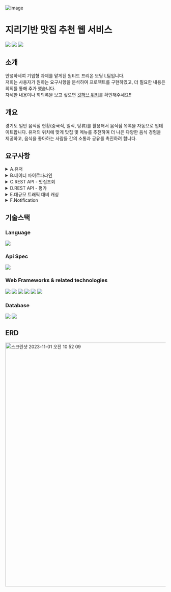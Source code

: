 ![image](https://github.com/pre-onboarding/yamyam/assets/80959635/1933009a-1077-4cbd-8c46-6f3f672fb490)
# 지리기반 맛집 추천 웹 서비스
<p>
<img src="https://img.shields.io/github/issues-pr-closed/pre-onboarding/yamyam?color=blueviolet"/>
<img src="https://img.shields.io/github/issues/pre-onboarding/yamyam?color=inactive"/>
<img src="https://img.shields.io/github/issues-closed/pre-onboarding/yamyam"/> 
</p>

## 소개
안녕하세여 기업형 과제를 맡게된 원티드 프리온 보딩 L팀입니다.    
저희는 사용자가 원하는 요구사항을 분석하여 프로젝트를 구현하였고, 
더 필요한 내용은 회의를 통해 추가 했습니다.    
자세한 내용이나 회의록을 보고 싶으면 [깃허브 위키](https://github.com/pre-onboarding/yamyam/wiki)를 확인해주세요!!

## 개요
경기도 일반 음식점 현황(중국식, 일식, 탕류)를 활용해서 음식점 목록을 자동으로 업데이트합니다. 유저의 위치에 맞게 맛집 및 메뉴를 추천하여 더 나은 다양한 음식 경험을 제공하고, 음식을 좋아하는 사람들 간의 소통과 공유를 촉진하려 합니다. 
## 요구사항
<details>
<summary>A.유저</summary>
<div align="left">
  
### 사용자 회원가입(API)

- 본 서비스에서는 유저 고유 정보가 크게 사용되지 않아 간단히 구현합니다.
- `계정명` , `패스워드` 입력하여 회원가입

### 사용자 로그인(API)

- `계정`, `비밀번호` 로 로그시 `JWT` 가 발급됩니다.
- 이후 모든 API 요청 Header 에 `JWT` 가 항시 포함되며, `JWT` 유효성을 검증합니다.

### 사용자 설정 업데이트(API)

- 사용자의 위치 인 `위도`, `경도` 를 업데이트 합니다.(구현 영역)
    - 사용자 브라우저(웹 또는 앱)에서 사용자 `위도` , `경도` 정보를 가지고 호출한다는 전제(미구현 영역).
- `점심 추천 기능 사용 여부` 를 업데이트 합니다.
    - 하위 점심추천 기능을 받을지 설정합니다.

### 사용자 정보 (API)

- `패스워드` 를 제외한 모든 사용자 정보를 반환합니다.
- 클라이언트에서 사용자 위, 경도 / 점심추천 기능 사용여부 를 사용하기 위해서 입니다.
</div>
</details>

<details>
<summary>B.데이터 파이르파라인</summary>
<div align="left">
  
- API호출로 동작되는 기능이 아닌 스케쥴러를 통해 매 시간 실행되는 기능들입니다. 클래스, 함수 등 자유롭게 구조하세요.

### 데이터 수집

- [공공데이터포털](https://www.data.go.kr/tcs/dss/selectDataSetList.do?dType=API&keyword=%EA%B2%BD%EA%B8%B0%EB%8F%84+%EC%9D%BC%EB%B0%98%EC%9D%8C%EC%8B%9D%EC%A0%90&operator=AND&detailKeyword=&publicDataPk=&recmSe=&detailText=&relatedKeyword=&commaNotInData=&commaAndData=&commaOrData=&must_not=&tabId=&dataSetCoreTf=&coreDataNm=&sort=_score&relRadio=&orgFullName=&orgFilter=&org=&orgSearch=&currentPage=1&perPage=10&brm=&instt=&svcType=&kwrdArray=&extsn=&coreDataNmArray=&pblonsipScopeCode=) 로 접속하여 연동할 Open API 규격을 확인합니다.
- **개발자 키 발급 절차**
- **경기도_일반음식점(xx) 에 해당하는 OpenAPI 중 3가지 이상 수집에 사용합니다.(한식, 중식, 일식 등)**
- `Open API` 에 포함된 모든 필드 포함.(데이터 형태에 따라 필드 형식 고려) >
    
    ```markdown
    <SIGUN_NM>안양시</SIGUN_NM>
        <SIGUN_CD/>
        <BIZPLC_NM>시시마루</BIZPLC_NM>
        <LICENSG_DE>19990201</LICENSG_DE>
        <BSN_STATE_NM>영업</BSN_STATE_NM>
        <CLSBIZ_DE/>
        <LOCPLC_AR/>
        <GRAD_FACLT_DIV_NM/>
        <MALE_ENFLPSN_CNT>0</MALE_ENFLPSN_CNT>
        <YY/>
        <MULTI_USE_BIZESTBL_YN/>
        <GRAD_DIV_NM/>
        <TOT_FACLT_SCALE/>
        <FEMALE_ENFLPSN_CNT>0</FEMALE_ENFLPSN_CNT>
        <BSNSITE_CIRCUMFR_DIV_NM>기타</BSNSITE_CIRCUMFR_DIV_NM>
        <SANITTN_INDUTYPE_NM/>
        <SANITTN_BIZCOND_NM>정종/대포집/소주방</SANITTN_BIZCOND_NM>
        <TOT_EMPLY_CNT/>
        <REFINE_LOTNO_ADDR>경기도 안양시 동안구 관양동 1602-6번지</REFINE_LOTNO_ADDR>
        <REFINE_ROADNM_ADDR>경기도 안양시 동안구 관평로182번길 23 (관양동, 무지개상가103호)</REFINE_ROADNM_ADDR>
        <REFINE_ZIP_CD>14066</REFINE_ZIP_CD>
        <REFINE_WGS84_LOGT>126.9615971924</REFINE_WGS84_LOGT>
        <REFINE_WGS84_LAT>37.3937521667</REFINE_WGS84_LAT>
    **평점**
    ```
    
    - 내부 모델명 및 필드명 자율적으로 설정 가능.
    - 참고, 하위 기능 개발 중에서 추가 필드도 생성 예정입니다.(평점 등)

### 데이터 전처리

- 데이터를 내부에서 사용될 형태로 변경합니다.
    - 변경이 불필요한 경우 그대로 사용하셔도 됩니다.
- 누락 되거나 이상값을 가질 경우 처리 방침을 정하고 구현합니다.
    - ex) 누락, null 등 이오면 어떤 값으로 채울지 등

### 데이터 저장

- 식당 마다 하나의 데이터가(레코드) 존재해야하며, 정보들은 업데이트 되어야 합니다.
- **유일키인** 사업자 코드가 없기에, 현재 사업자는 사업장마다 내야하는 규칙에 따라 **“** `**가게명` + `주소`**(일반주소, 도로명 주소 중 택1)” 로 유일하게 유지합니다.
    - (과제 구현을 위한 제약 조건으로 실제 데이터에는 중복될수도 있겠습니다. 이는 예외처리하여 무시 바랍니다.)
    - **`어떻게던 하나의 상호가 중복 생성되지 않는다`**

### 자동화
- `스케쥴러`를 설정하여 위 로직을 지정한 시간마다 실행시킵니다.
- 자유롭게 시간과 횟수 등을 설정하세요.

### 기타 - csv 업로드

- **시군구 데이터 업로드**
    
    [sgg_lat_lon.csv](https://prod-files-secure.s3.us-west-2.amazonaws.com/571a24a3-05f9-4ea5-b01f-cba1a3ac070d/1acdea50-8ee7-42af-9477-d1e50192e50c/sgg_lat_lon.csv)
    
    - 이처럼 자주 변하지 않는 데이터 들은 파일업로드를 통해 구현합니다.
    - 필드 (명칭 변경 가능)
        - `do-si` : 도, 시(특별시 등)
        - `sgg` : 시군구
        - `lat`: 위도
        - `lon`: 경도
    - 서비스 시작시 로드 하여도 되고, 직접 함수 실행하여 업로드 해도 좋습니다.
  
</div>
</details>

<details>
<summary>C.REST API - 맛집조회</summary>
<div align="left">
  
### 시군구 목록 (API)

- 위 업로드한 모든 목록을 반환합니다.
- 추후 첨부 된 예시(야놀자) 처럼 `시도` , `시군구` 로 지역 조회 기능에 사용됩니다.

### 맛집 (추가 필드 관리)

- `평점`
    - `double` 타입입니다.
    - 초기 값은 0.0 이며, 맛집이 받은 모든 평가의 평균입니다.
    - 하위 `맛집 평가 API` 에서 업데이트 됩니다.

### 맛집 목록(API)

맛집 목록 API

- GIS
    - GIS(Geographic Information System) 란 **인간생활에 필요한 지리정보를 컴퓨터 데이터로 변환하여 효율적으로 활용하기 위한 정보시스템**이다
- 아래 **`쿼리 파라미터`**를 사용 가능합니다.

| query | 속성 | default(미입력 시 값) | 설명 |
| --- | --- | --- | --- |
| lat | string | 필수값 | 지구 y축 원점 기준 거리 |
| lon | string | 필수값 | 주기 x축 원점 기준 거리 |
| range | double | 필수값 | km 를 소숫점으로 나타냅니다. 0.5 = 500m / 1.0 = 1000km |
| 정렬기능 | string | 거리순 | 정렬기능 파라메터 구조는 자유롭게 구현하되, 위에서 계산된 요청 좌표와 식당 사이의 거리인 거리순 과 평점순을 지원해야합니다. |
| 기타 |  |  |  |
- `lat`, `lon` : 각각 위, 경도를 나타내며 필수값 입니다.(없을 시 400)
    - **`내 주변보기`** 또는 **`특정 지역 보기`**  기능을 하지만 이는 클라이언트에서 구현합니다.
        - 내 주변보기: 클라이언트에서 유저 lat, lon 을 파라메터로 넣어줌.
        - 시군구에서 선택한 항목의 위경도로 요청, 범위는 사용자 필수 입력.
- `range` Km 를 의미하며, 사용자 요청 주소(`lat`, `lon` 과의 거리를 의미합니다.)
    - **1.0 지정시 요청 `lat`, `lon` 에서 1km 이내의 가게만 노출 됩니다.**
    - 본 기능은 난이도로 인해 쿼리 등으로만 수행하기 어렵습니다. 우선 불러온 데이터 들을 코드 loop 를 통해 필터링 하도록 구조하세요.(선택사항)
    - **두 좌표 간의 거리 구하기 Code**
        - js
            
            ```jsx
            function latLonToKm(point1, point2) {
                const lat1 = point1[1];
                const lon1 = point1[0];
                const lat2 = point2[1];
                const lon2 = point2[0];
            
                const R = 6371; // km
                const dLat = toRadians(lat2 - lat1);
                const dLon = toRadians(lon2 - lon1);
            
                const radLat1 = toRadians(lat1);
                const radLat2 = toRadians(lat2);
            
                const a = Math.sin(dLat / 2) * Math.sin(dLat / 2) +
                    Math.sin(dLon / 2) * Math.sin(dLon / 2) * Math.cos(radLat1) * Math.cos(radLat2);
                const c = 2 * Math.atan2(Math.sqrt(a), Math.sqrt(1 - a));
            
                return R * c;
            }
            
            function toRadians(degrees) {
                return degrees * (Math.PI / 180);
            }
            
            const point1 = [127.07596008849987, 37.2040];
            const point2 = [127.08726833239848, 37.19497222488765];
            
            const distance = latLonToKm(point1, point2);
            console.log("거리 (km): " + distance);
            ```
            
        
        [distance.java](https://prod-files-secure.s3.us-west-2.amazonaws.com/571a24a3-05f9-4ea5-b01f-cba1a3ac070d/427e5e1f-5400-49d2-bf2b-24b2fc1be373/distance.java)
        
        [distance.py](https://prod-files-secure.s3.us-west-2.amazonaws.com/571a24a3-05f9-4ea5-b01f-cba1a3ac070d/99e0ef67-e94a-4b8e-ac21-6089dadc467c/distance.py)
        
- 기타 `page`, `search` , `filter` 등은 **선택사항**입니다.
- 이해를 돕기위한 **Note!**
    
    > **Note!**
    
    내 주변보기, 특정 지역 보기 등은 유저가 사용하는 기능 명칭입니다. 
    이는 사용자가 클라이언트에서 클릭하는 값들에 따라 결정되기에,
    
    **API 에서는 API 요청된 `lat`, `lon`, `range` 를 토대로 조회된 내용만 반환하면 됩니다.**
    
    ex)
    내 주변 보기 - 도보 > 클라이언트가 `유저 정보` lat, lon 참조 및 range = 1.0(km) 파라메터를 던집니다.
    내 주변 보기 - 교통수단 > 클라이언트가 `선택된 시군구` lat, lon 참조 및 range = 5.0(km) 파라메터를 던집니다.
    특정 지역 보기 > 클라이언트가 `선택된 시군구` lat, lon 참조 및 range = 10.0(km) 파라메터를 던집니다.
    > 
    - 이는 결국 같은 동작을 하는 API 를 분리하여 관리하지 않고, 하나의 API 로 지원하여 자유도와 유지보수를 돕게 됩니다.
- **lat = ! lon ! range ! 경기도맛집_한식 에서 아래 목록이 나와야 합니다**
- 특정 지리 좌표 보는 방법
    - 용인시 중심 >
    - 성남시 중심 >
    - 김포시 중심 >

### 맛집 상세정보(API)

- `맛집 모든필드` 를 포함합니다.
- `평가` 상세 리스트도 포함됩니다.
    - (`평가` 는 아래 참조.)
    - 모든 내역을 생성시간 역순(최신순) 으로 반환합니다.
    - 추가 요구사항 없습니다.
 </div>
</details>

<details>
<summary>D.REST API - 평가</summary>
<div align="left">
  
### 평가 (모델링)

| 필드 | 속성 | 설명 | 예시 값 |
| --- | --- | --- | --- |
| 유저 | fk | 평가를 생성한 유저 FK |  |
| 맛집 | fk | 유저가 평가한 대상 맛집 FK |  |
| 점수 | integer | 0 ~ 5 에 해당하는 점수 |  |
| 내용 | string | 평가 내용이며 0~255자 이내 작성 |  |

### 맛집 평가 생성 (API)

- `유저` 가 특정 `맛집` 에 평가를 한다.
- `평가` 가 생성되면, 해당 맛집의 `평점` 을 업데이트 한다.
    - 해당 맛집 모든 평가 기록 조회 및 평균 계산하여 업데이트

</div>
</details>

<details>
<summary>E.대규모 트래픽 대비 캐싱</summary>
<div align="left">
  
- **Redis 를 연동합니다.**
- 단계별 적용 가능한 만큼 구현합니다. (1단계 까지만도 Ok)

### 시군구 목록 고도화(API)

- 모든 유저가 사용하지만, 긴시간 변동이 없는 성격을 지닌 데이터 이기에, 캐싱을 진행한다.
    - 데이터 특성상 만료 기간은 없거나 일반 API 보다 길어도 됩니다.

### 맛집 상세정보 고도화(API)

- **1단계**
    
    ```markdown
    # API 가 호출될때 
    
    1. 캐시에 저장되었는지 확인.
    	1. 저장되어 있으면, 캐싱 데이터 반환한다.
    	2. 저장되어 있지 않으면, DB를 통해 데이터 불러온다.
    		2-1. 캐시에 저장 하고(600초 등 자율적으로 삭제 deadline 설정)
        2-3. 연산된 데이터를 반환한다.
    ```
    
- **2단계**
    
    ```markdown
    2-1. 단계에서 모든 데이터를 캐싱하는것이 아닌
     2-1-1. N개 이상의 평가가 존재하는(=인기있는)맛집만 캐싱
     2-1-2. "조회 수" 필드를 신설하여 관리하고, 조회수 N 이상만 캐싱
     2-1-3. 기타 맛집의 인기 또는 추천율이 높음을 증명하는 지표.(자유롭게 구상)
    
    위 1~3 중 적용
    ```
    

</div>
</details>

<details>
<summary>F.Notification</summary>
<div align="left">

### Discord Webhook 을 활용한 점심 추천 서비스

- **Web hook URL**
    
    ```jsx
    채널로 공유드립니다.
    ```
    
- **body**
    
    ```jsx
    simple
    {
      "username": "Webhook",
      "avatar_url": "https://encrypted-tbn0.gstatic.com/images?q=tbn:ANd9GcRN9lF93jsUSQ2J5jX4f4OcOvJf4I37mCdrfg&usqp=CAU",
      "content": "Text message. Up to 2000 characters."
    
    }
    ```
    
    ```jsx
    detail
    
    {
      "username": "Webhook",
      "avatar_url": "https://i.imgur.com/4M34hi2.png",
      "content": "Text message. Up to 2000 characters.",
      "embeds": [
        {
          "author": {
            "name": "Birdie♫",
            "url": "https://www.reddit.com/r/cats/",
            "icon_url": "https://i.imgur.com/R66g1Pe.jpg"
          },
          "title": "Title",
          "url": "https://google.com/",
          "description": "Text message. You can use Markdown here. *Italic* **bold** __underline__ ~~strikeout~~ [hyperlink](https://google.com) `code`",
          "color": 15258703,
          "fields": [
            {
              "name": "Text",
              "value": "More text",
              "inline": true
            },
            {
              "name": "Even more text",
              "value": "Yup",
              "inline": true
            },
            {
              "name": "Use `\"inline\": true` parameter, if you want to display fields in the same line.",
              "value": "okay..."
            },
            {
              "name": "Thanks!",
              "value": "You're welcome :wink:"
            }
          ],
          "thumbnail": {
            "url": "https://upload.wikimedia.org/wikipedia/commons/3/38/4-Nature-Wallpapers-2014-1_ukaavUI.jpg"
          },
          "image": {
            "url": "https://upload.wikimedia.org/wikipedia/commons/5/5a/A_picture_from_China_every_day_108.jpg"
          },
          "footer": {
            "text": "Woah! So cool! :smirk:",
            "icon_url": "https://i.imgur.com/fKL31aD.jpg"
          }
        }
      ]
    }
    ```
    
- `유저` 중 `점심 추천 서비스` 사용여부를 체크한 유저에 한해, 점심시간 30분전(ex) 주변 맛집 리스트를 제공한다.
- 모든 기준은 직접 설정.
- ex)
    - 점심시간을 12시로 정하고 30분 전인 11:30 분에 `유저` 모델의 `lat`, `lon` 기반으로
    - 500 미터 이내의 맛집을 카테고리별로 5개씩 제공한다.
    - (한식 평점높음 5개, 중식 평점높은 5개 …)
- (또는, `메뉴` 모델을 새로 설계하신 뒤, 해당 `맛집` 별 메뉴 목록도 리턴)

</div>
</details>
  
## 기술스택
### Language
<img src="https://img.shields.io/badge/JAVA-FFF000?style=for-the-badge&logo=JAVA&logoColor=white"/>

### Api Spec
<img src="https://img.shields.io/badge/Swagger-6DB33F?style=for-the-badge&logo=SWAGGER&logoColor=white">

### Web Frameworks & related technologies

<p>
<img src="https://img.shields.io/badge/Spring Boot-6DB33F?style=for-the-badge&logo=Spring&logoColor=white"/>
<img src="https://img.shields.io/badge/JPA-6DB33F?style=for-the-badge&logo=JPA&logoColor=white">
<img src="https://img.shields.io/badge/SPRING SECURITY-6DB33F?style=for-the-badge&logo=SPRING SECURITY&logoColor=white">
<img src="https://img.shields.io/badge/JWT-6DB33F?style=for-the-badge&logo=JWT&logoColor=white">
<img src="https://img.shields.io/badge/gradle-02303A?style=for-the-badge&logo=gradle&logoColor=white">
<img src="https://img.shields.io/badge/QueryDSL-0285c9?style=for-the-badge&logo=qeurydsl&logoColor=white">
</p>

### Database
<p>
<img src="https://img.shields.io/badge/mysql-4479A1?style=for-the-badge&logo=mysql&logoColor=orange">
<img src="https://img.shields.io/badge/REDIS-FF0000?style=for-the-badge&logo=REDIS&logoColor=white">
</p>

## ERD
<img width="766" alt="스크린샷 2023-11-01 오전 10 52 09" src="https://github.com/pre-onboarding/yamyam/assets/102012155/85a88692-02c5-44a7-b396-69969630906b">

